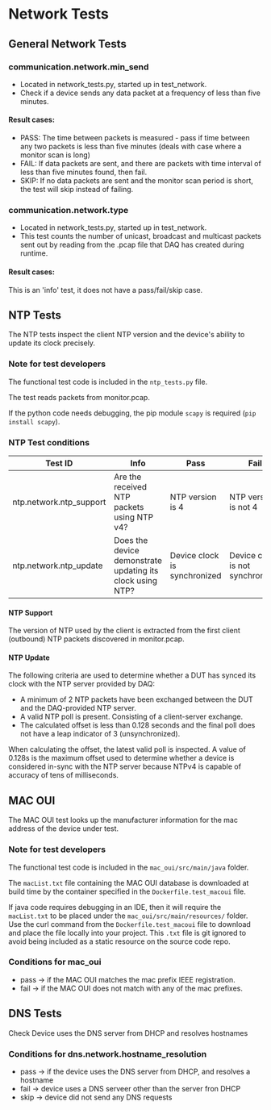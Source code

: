 # Network Tests

## General Network Tests

### communication.network.min_send
- Located in network_tests.py, started up in test_network.
- Check if a device sends any data packet at a frequency of less than five minutes.

#### Result cases:
- PASS: The time between packets is measured - pass if time between any two packets is less than five minutes (deals with case where a monitor scan is long)
- FAIL: If data packets are sent, and there are packets with time interval of less than five minutes found, then fail.
- SKIP: If no data packets are sent and the monitor scan period is short, the test will skip instead of failing.

### communication.network.type
- Located in network_tests.py, started up in test_network.
- This test counts the number of unicast, broadcast and multicast packets sent out by reading from the .pcap file that DAQ has created during runtime.

#### Result cases:
This is an 'info' test, it does not have a pass/fail/skip case.


## NTP Tests
The NTP tests inspect the client NTP version and the device's ability to update its clock precisely.

### Note for test developers 
The functional test code is included in the `ntp_tests.py` file.

The test reads packets from monitor.pcap.

If the python code needs debugging, the pip module `scapy` is required (`pip install scapy`).

### NTP Test conditions
| Test ID |  Info | Pass | Fail | Skip |
|---|---|---|---|---|
| ntp.network.ntp_support | Are the received NTP packets using NTP v4? | NTP version is 4 | NTP version is not 4 | No NTP packets are received |
| ntp.network.ntp_update | Does the device demonstrate updating its clock using NTP? | Device clock is synchronized | Device clock is not synchronized | Not enough NTP packets are received |

#### NTP Support ####
The version of NTP used by the client is extracted from the first client (outbound) NTP packets discovered in monitor.pcap.

#### NTP Update ####
The following criteria are used to determine whether a DUT has synced its clock with the NTP server provided by DAQ:
 - A minimum of 2 NTP packets have been exchanged between the DUT and the DAQ-provided NTP server.
 - A valid NTP poll is present. Consisting of a client-server exchange.
 - The calculated offset is less than 0.128 seconds and the final poll does not have a leap indicator of 3 (unsynchronized).

When calculating the offset, the latest valid poll is inspected. A value of 0.128s is the maximum offset used to determine whether a device is considered in-sync with the NTP server because NTPv4 is capable of accuracy of tens of milliseconds.


## MAC OUI
The MAC OUI test looks up the manufacturer information for the mac address of the device under test.

### Note for test developers 
The functional test code is included in the `mac_oui/src/main/java` folder.

The `macList.txt` file containing the MAC OUI database is downloaded at build time by the container specified in
the `Dockerfile.test_macoui` file.

If java code requires debugging in an IDE, then it will require the `macList.txt` to be placed under the 
`mac_oui/src/main/resources/` folder. Use the curl command from the `Dockerfile.test_macoui` file to download and 
place the file locally into your project. This `.txt` file is git ignored to avoid being included as a 
static resource on the source code repo.

### Conditions for mac_oui
 - pass -> if the MAC OUI matches the mac prefix IEEE registration.
 - fail -> if the MAC OUI does not match with any of the mac prefixes.


## DNS Tests
Check Device uses the DNS server from DHCP and resolves hostnames

### Conditions for dns.network.hostname_resolution
 - pass -> if the device uses the DNS server from DHCP, and resolves a hostname
 - fail -> device uses a DNS serveer other than the server fron DHCP
 - skip -> device did not send any DNS requests
